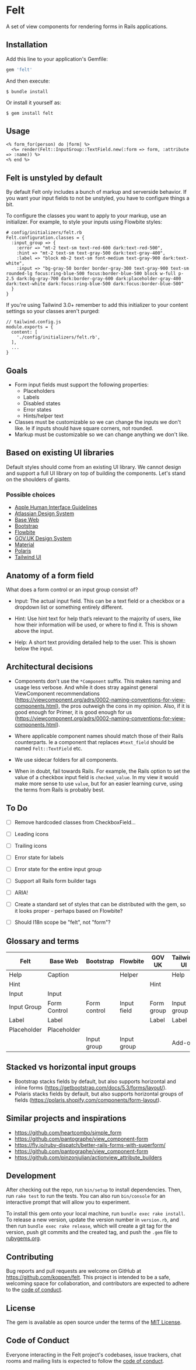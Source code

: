 # Felt

A set of view components for rendering forms in Rails applications.

## Installation

Add this line to your application's Gemfile:

```ruby
gem 'felt'
```

And then execute:

    $ bundle install

Or install it yourself as:

    $ gem install felt

## Usage

```
<% form_for(person) do |form| %>
  <%= render(Felt::InputGroup::TextField.new(:form => form, :attribute => :name)) %>
<% end %>
```

## Felt is unstyled by default

By default Felt only includes a bunch of markup and serverside behavior. If you want your input fields to not be unstyled, you have to configure things a bit.

To configure the classes you want to apply to your markup, use an initializer. For example, to style your inputs using Flowbite styles:

```
# config/initializers/felt.rb
Felt.configuration.classes = {
  :input_group => {
    :error => "mt-2 text-sm text-red-600 dark:text-red-500",
    :hint => "mt-2 text-sm text-gray-500 dark:text-gray-400",
    :label => "block mb-2 text-sm font-medium text-gray-900 dark:text-white",
    :input => "bg-gray-50 border border-gray-300 text-gray-900 text-sm rounded-lg focus:ring-blue-500 focus:border-blue-500 block w-full p-2.5 dark:bg-gray-700 dark:border-gray-600 dark:placeholder-gray-400 dark:text-white dark:focus:ring-blue-500 dark:focus:border-blue-500"
  }
}
```

If you're using Tailwind 3.0+ remember to add this initializer to your content settings so your classes aren't purged:

```
// tailwind.config.js
module.exports = {
  content: [
    './config/initializers/felt.rb',
  ],
  ...
}
```

## Goals

* Form input fields must support the following properties:
  * Placeholders
  * Labels
  * Disabled states
  * Error states
  * Hints/helper text
* Classes must be customizable so we can change the inputs we don't like. Ie if inputs should have square corners, not rounded.
* Markup must be customizable so we can change anything we don't like.

## Based on existing UI libraries

Default styles should come from an existing UI library. We cannot design and support a full UI library on top of building the components. Let's stand on the shoulders of giants.

### Possible choices

* [Apple Human Interface Guidelines](https://developer.apple.com/design/human-interface-guidelines/components/selection-and-input/text-fields)
* [Atlassian Design System](https://atlassian.design/components/form/examples)
* [Base Web](https://baseweb.design/components/form-control/)
* [Bootstrap](https://getbootstrap.com/docs/5.3/forms/overview/)
* [Flowbite](https://flowbite.com/docs/forms/input-field/)
* [GOV.UK Design System](https://design-system.service.gov.uk/components/text-input/)
* [Material](https://m3.material.io/components/text-fields/specs)
* [Polaris](https://polaris.shopify.com/components/form-layout)
* [Tailwind UI](https://tailwindui.com/)

## Anatomy of a form field

What does a form control or an input group consist of?

* Input: The actual input field. This can be a text field or a checkbox or a dropdown list or something entirely different.

* Hint: Use hint text for help that’s relevant to the majority of users, like how their information will be used, or where to find it. This is shown above the input.

* Help: A short text providing detailed help to the user. This is shown below the input.

## Architectural decisions

* Components don't use the `*Component` suffix. This makes naming and usage less verbose. And while it does stray against general ViewComponent recommendations (https://viewcomponent.org/adrs/0002-naming-conventions-for-view-components.html), the pros outweigh the cons in my opinion. Also, if it is good enough for Primer, it is good enough for us (https://viewcomponent.org/adrs/0002-naming-conventions-for-view-components.html).

* Where applicable component names should match those of their Rails counterparts. Ie a component that replaces `#text_field` should be named `Felt::TextField` etc.

* We use sidecar folders for all components.

* When in doubt, fail towards Rails. For example, the Rails option to set the value of a checkbox input field is `checked_value`. In my view it would make more sense to use `value`, but for an easier learning curve, using the terms from Rails is probably best.

## To Do

* [ ] Remove hardcoded classes from CheckboxField...
* [ ] Leading icons
* [ ] Trailing icons
* [ ] Error state for labels
* [ ] Error state for the entire input group
* [ ] Support all Rails form builder tags
* [ ] ARIA!
* [ ] Create a standard set of styles that can be distributed with the gem, so it looks proper - perhaps based on Flowbite?
* [ ] Should I18n scope be "felt", not "form"?


## Glossary and terms

| Felt        | Base Web      | Bootstrap    | Flowbite    | GOV UK     | Tailwind UI |
|-------------|---------------|--------------|-------------|------------|-------------|
| Help        | Caption       |              | Helper      |            | Help        |
| Hint        |               |              |             | Hint       | |
| Input       | Input         |              |             |            | |
| Input Group | Form Control  | Form control | Input field | Form group | Input group |
| Label       | Label         |              |             | Label      | Label       |
| Placeholder | Placeholder   |              |             |            | |
|             |               | Input group  | Input group |            | Add-on      |

## Stacked vs horizontal input groups

- Bootstrap stacks fields by default, but also supports horizontal and inline forms (https://getbootstrap.com/docs/5.3/forms/layout/).
- Polaris stacks fields by default, but also supports horizontal groups of fields (https://polaris.shopify.com/components/form-layout).

## Similar projects and inspirations

* https://github.com/heartcombo/simple_form
* https://github.com/pantographe/view_component-form
* https://fly.io/ruby-dispatch/better-rails-forms-with-superform/
* https://github.com/pantographe/view_component-form
* https://github.com/pinzonjulian/actionview_attribute_builders

## Development

After checking out the repo, run `bin/setup` to install dependencies. Then, run `rake test` to run the tests. You can also run `bin/console` for an interactive prompt that will allow you to experiment.

To install this gem onto your local machine, run `bundle exec rake install`. To release a new version, update the version number in `version.rb`, and then run `bundle exec rake release`, which will create a git tag for the version, push git commits and the created tag, and push the `.gem` file to [rubygems.org](https://rubygems.org).

## Contributing

Bug reports and pull requests are welcome on GitHub at https://github.com/koppen/felt. This project is intended to be a safe, welcoming space for collaboration, and contributors are expected to adhere to the [code of conduct](https://github.com/koppen/felt/blob/main/CODE_OF_CONDUCT.md).

## License

The gem is available as open source under the terms of the [MIT License](https://opensource.org/licenses/MIT).

## Code of Conduct

Everyone interacting in the Felt project's codebases, issue trackers, chat rooms and mailing lists is expected to follow the [code of conduct](https://github.com/koppen/felt/blob/main/CODE_OF_CONDUCT.md).
